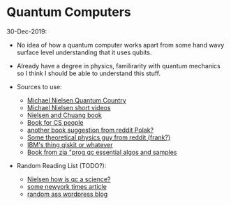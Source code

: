 # Quantum Computers
30-Dec-2019:
- No idea of how a quantum computer works apart from some hand wavy surface level understanding that it uses qubits.
- Already have a degree in physics, familirarity with quantum mechanics so I think I should be able to understand this stuff.
- Sources to use:
  - [Michael Nielsen Quantum Country](https://quantum.country/qcvc)
  - [Michael Nielsen short videos](http://michaelnielsen.org/blog/quantum-computing-for-the-determined/)
  - [Nielsen and Chuang book](https://www.amazon.com/Quantum-Computation-Information-10th-Anniversary/dp/1107002176)
  - [Book for CS people](https://www.fi.muni.cz/usr/gruska/qbook1.pdf)
  - [another book suggestion from reddit Polak?](http://mmrc.amss.cas.cn/tlb/201702/W020170224608150244118.pdf)
  - [Some theoretical physics guy from reddit (frank?) ](https://cnot.io/)
  - [IBM's thing qiskit or whatever](https://community.qiskit.org/textbook/)
  - [Book from zia "prog qc essential algos and samples](https://drive.google.com/file/d/1WsnTkXXHFtyR02ua8BdIqZGXhCWxR5bl/view?fbclid=IwAR2UAf6YY4CDD0UbcfMBkXKBjSjiN73FuVZf5B1-2N_ryp5iKGRqvPWwDzU)
  
- Random Reading List (TODO?):
  - [Nielsen how is qc a science?](http://cognitivemedium.com/qc-a-science)
  - [some newyork times article](https://www.scientificamerican.com/article/beyond-quantum-supremacy-the-hunt-for-useful-quantum-computers/)
  - [random ass wordpress blog](https://agentanakinai.wordpress.com/2019/12/20/quantum-computing-4/)
 

